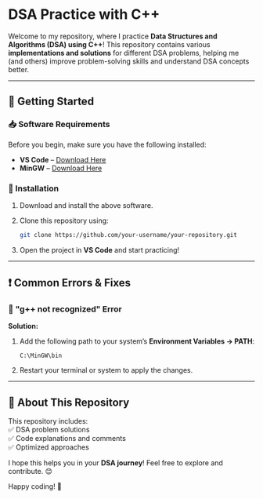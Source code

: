 # DSA Practice with C++  

Welcome to my repository, where I practice **Data Structures and Algorithms (DSA) using C++**! This repository contains various **implementations and solutions** for different DSA problems, helping me (and others) improve problem-solving skills and understand DSA concepts better.  

---

## 🚀 Getting Started  

### 📥 Software Requirements  

Before you begin, make sure you have the following installed:  

- **VS Code** – [Download Here](https://code.visualstudio.com/Download)  
- **MinGW** – [Download Here](https://sourceforge.net/projects/mingw/files/latest/download)  

### 🔧 Installation  

1. Download and install the above software.  
2. Clone this repository using:  

   ```sh
   git clone https://github.com/your-username/your-repository.git
   ```
3. Open the project in **VS Code** and start practicing!  

---

## ❗ Common Errors & Fixes  

### 🛑 **"g++ not recognized" Error**  

**Solution:**  
1. Add the following path to your system’s **Environment Variables → PATH**:  
   ```
   C:\MinGW\bin
   ```
2. Restart your terminal or system to apply the changes.  

---

## 📌 About This Repository  

This repository includes:  
✅ DSA problem solutions  
✅ Code explanations and comments  
✅ Optimized approaches  

I hope this helps you in your **DSA journey**! Feel free to explore and contribute. 😊  

Happy coding! 🚀  

